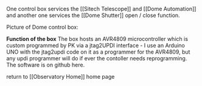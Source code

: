 One control box services the [[Sitech Telescope]] and [[Dome  Automation]] and another one services the [[Dome Shutter]] open / close function.

Picture of Dome control box:


**Function of the box**
The box hosts an AVR4809 microcontroller which is custom programmed by PK via a jtag2UPDI interface - I use an Arduino UNO with the jtag2updi code on it as a programmer for the AVR4809, but any updi programmer will do if ever the contoller needs reprogramming.
The software is on github here.





return to [[Observatory Home]] home page